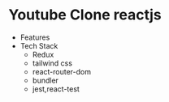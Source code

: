 # Youtube Clone reactjs
 - Features
 - Tech Stack
   - Redux
   - tailwind css
   - react-router-dom
   - bundler
   - jest,react-test
 


